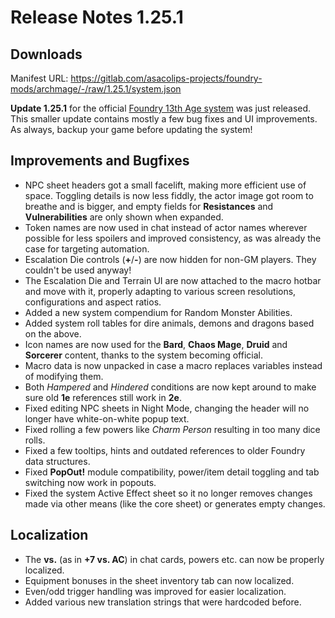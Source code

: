 # Release Notes 1.25.1

## Downloads

Manifest URL: https://gitlab.com/asacolips-projects/foundry-mods/archmage/-/raw/1.25.1/system.json

**Update 1.25.1** for the official [Foundry 13th Age system](https://foundryvtt.com/packages/archmage)
was just released. This smaller update contains mostly a few bug fixes and UI improvements.
As always, backup your game before updating the system!

## Improvements and Bugfixes

- NPC sheet headers got a small facelift, making more efficient use of space. Toggling details is now less fiddly, the actor image got room to breathe and is bigger, and empty fields for **Resistances** and **Vulnerabilities** are only shown when expanded.
- Token names are now used in chat instead of actor names wherever possible for less spoilers and improved consistency, as was already the case for targeting automation.
- Escalation Die controls (**+**/**-**) are now hidden for non-GM players. They couldn't be used anyway!
- The Escalation Die and Terrain UI are now attached to the macro hotbar and move with it, properly adapting to various screen resolutions, configurations and aspect ratios.
- Added a new system compendium for Random Monster Abilities.
- Added system roll tables for dire animals, demons and dragons based on the above.
- Icon names are now used for the **Bard**, **Chaos Mage**, **Druid** and **Sorcerer** content, thanks to the system becoming official.
- Macro data is now unpacked in case a macro replaces variables instead of modifying them.
- Both *Hampered* and *Hindered* conditions are now kept around to make sure old **1e** references still work in **2e**.
- Fixed editing NPC sheets in Night Mode, changing the header will no longer have white-on-white popup text.
- Fixed rolling a few powers like *Charm Person* resulting in too many dice rolls.
- Fixed a few tooltips, hints and outdated references to older Foundry data structures.
- Fixed **PopOut!** module compatibility, power/item detail toggling and tab switching now work in popouts.
- Fixed the system Active Effect sheet so it no longer removes changes made via other means (like the core sheet) or generates empty changes.

## Localization

- The **vs.** (as in **+7 vs. AC**) in chat cards, powers etc. can now be properly localized.
- Equipment bonuses in the sheet inventory tab can now  localized.
- Even/odd trigger handling was improved for easier localization.
- Added various new translation strings that were hardcoded before.
